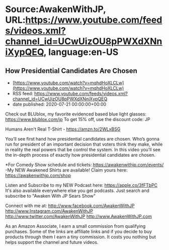 # Source:AwakenWithJP, URL:https://www.youtube.com/feeds/videos.xml?channel_id=UCwUizOU8pPWXdXNniXypQEQ, language:en-US

## How Presidential Candidates Are Chosen
 - [https://www.youtube.com/watch?v=mqhdHoXLCLw](https://www.youtube.com/watch?v=mqhdHoXLCLw)
 - RSS feed: https://www.youtube.com/feeds/videos.xml?channel_id=UCwUizOU8pPWXdXNniXypQEQ
 - date published: 2020-07-21 00:00:00+00:00

Check out BLUblox, my favorite evidenced based blue light glasses: https://www.blublox.com/jp
To get 15% off, use the discount code: JP

Humans Aren't Real T-Shirt - https://amzn.to/2WLxBSG

You’ll see first hand how presidential candidates are chosen. Who’s gonna run for president of an important decision that voters think they make, while in reality the real powers that be control the system. In this video you’ll see the in-depth process of exactly how presidential candidates are chosen.

*For Comedy Show schedule and tickets: https://awakenwithjp.com/events/
-My NEW Awakened Shirts are available! Claim yours here: https://awakenwithjp.com/shop

Listen and Subscribe to my NEW Podcast here: 
https://apple.co/3fFTbPC
It's also available everywhere else you get podcasts. Just search and subscribe to "Awaken With JP Sears Show"

Connect with me at: 
http://www.facebook.com/AwakenWithJP
http://www.Instagram.com/AwakenWithJP
http://www.twitter.com/AwakenWithJP
http://www.AwakenWithJP.com

As an Amazon Associate, I earn a small commission from qualifying purchases. Some of the links are affiliate links and if you decide to buy products through them I earn a tiny commission. It costs you nothing but helps support the channel and future videos.

